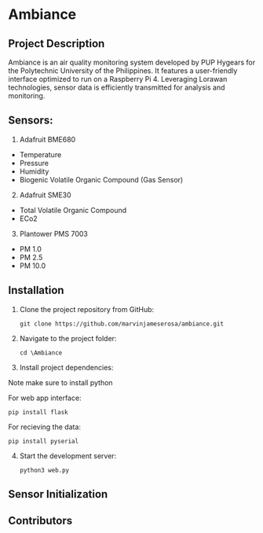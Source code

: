 # Ambiance

## Project Description

Ambiance is an air quality monitoring system developed by PUP Hygears for the Polytechnic University of the Philippines. It features a user-friendly interface optimized to run on a Raspberry Pi 4. Leveraging Lorawan technologies, sensor data is efficiently transmitted for analysis and monitoring.

## Sensors:

1. Adafruit BME680
- Temperature 
- Pressure
- Humidity
- Biogenic Volatile Organic Compound (Gas Sensor)

2. Adafruit SME30
- Total Volatile Organic Compound
- ECo2

3. Plantower PMS 7003
- PM 1.0
- PM 2.5
- PM 10.0


## Installation

1. Clone the project repository from GitHub:	

   ```
   git clone https://github.com/marvinjameserosa/ambiance.git

2. Navigate to the project folder:

   ```
   cd \Ambiance
   ```

3. Install project dependencies:

Note make sure to install python

For web app interface:
   ```
   pip install flask
   ```

For recieving the data:
   ```
   pip install pyserial
   ```

4. Start the development server:

   ```
   python3 web.py
   ```



## Sensor Initialization



## Contributors

